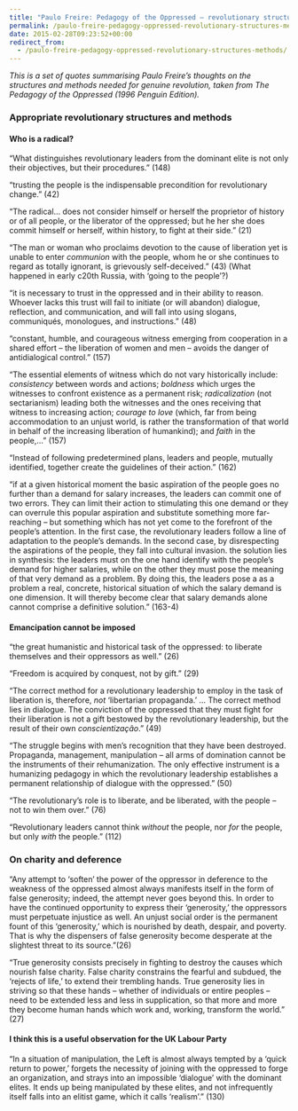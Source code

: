 ```yaml
---
title: "Paulo Freire: Pedagogy of the Oppressed – revolutionary structures and methods"
permalink: /paulo-freire-pedagogy-oppressed-revolutionary-structures-methods
date: 2015-02-28T09:23:52+00:00
redirect_from:
  - /paulo-freire-pedagogy-oppressed-revolutionary-structures-methods/
---
```


*This is a set of quotes summarising Paulo Freire’s thoughts on 
the structures and methods needed for genuine revolution, taken from The
 Pedagogy of the Oppressed (1996 Penguin Edition).*

### Appropriate revolutionary structures and methods

#### Who is a radical?

“What distinguishes revolutionary leaders from the dominant elite is not only their objectives, but their procedures.” (148)

“trusting the people is the indispensable precondition for revolutionary change.” (42)

“The radical… does not consider himself or herself the proprietor of 
history or of all people, or the liberator of the oppressed; but he her 
she does commit himself or herself, within history, to fight at their 
side.” (21)

“The man or woman who proclaims devotion to the cause of liberation yet is unable to enter *communion*
 with the people, whom he or she continues to regard as totally 
ignorant, is grievously self-deceived.” (43) (What happened in early 
c20th Russia, with ‘going to the people’?)

“it is necessary to trust in the oppressed and in their ability to 
reason. Whoever lacks this trust will fail to initiate (or will abandon)
 dialogue, reflection, and communication, and will fall into using 
slogans, communiqués, monologues, and instructions.” (48)

“constant, humble, and courageous witness emerging from cooperation 
in a shared effort – the liberation of women and men – avoids the danger
 of antidialogical control.” (157)

“The essential elements of witness which do not vary historically include: *consistency* between words and actions; *boldness* which urges the witnesses to confront existence as a permanent risk; *radicalization* (not sectarianism) leading both the witnesses and the ones receiving that witness to increasing action; *courage to love*
 (which, far from being accommodation to an unjust world, is rather the 
transformation of that world in behalf of the increasing liberation of 
humankind); and *faith* in the people,…” (157)

“Instead of following predetermined plans, leaders and people, 
mutually identified, together create the guidelines of their action.” 
(162)

“if at a given historical moment the basic aspiration of the people 
goes no further than a demand for salary increases, the leaders can 
commit one of two errors. They can limit their action to stimulating 
this one demand or they can overrule this popular aspiration and 
substitute something more far-reaching – but something which has not yet
 come to the forefront of the people’s attention. In the first case, the
 revolutionary leaders follow a line of adaptation to the people’s 
demands. In the second case, by disrespecting the aspirations of the 
people, they fall into cultural invasion. the solution lies in 
synthesis: the leaders must on the one hand identify with the people’s 
demand for higher salaries, while on the other they must pose the 
meaning of that very demand as a problem. By doing this, the leaders 
pose a as a problem a real, concrete, historical situation of which the 
salary demand is one dimension. It will thereby become clear that salary
 demands alone cannot comprise a definitive solution.” (163-4)

#### Emancipation cannot be imposed

“the great humanistic and historical task of the oppressed: to liberate themselves and their oppressors as well.” (26)

“Freedom is acquired by conquest, not by gift.” (29)

“The correct method for a revolutionary leadership to employ in the task of liberation is, therefore, *not*
 ‘libertarian propaganda.’ … The correct method lies in dialogue. The 
conviction of the oppressed that they must fight for their liberation is
 not a gift bestowed by the revolutionary leadership, but the result of 
their own *conscientização*.” (49)

“The struggle begins with men’s recognition that they have been 
destroyed. Propaganda, management, manipulation – all arms of domination
 cannot be the instruments of their rehumanization. The only effective 
instrument is a humanizing pedagogy in which the revolutionary 
leadership establishes a permanent relationship of dialogue with the 
oppressed.” (50)

“The revolutionary’s role is to liberate, and be liberated, with the people – not to win them over.” (76)

“Revolutionary leaders cannot think *without* the people, nor *for* the people, but only *with* the people.” (112)

### On charity and deference

“Any attempt to ‘soften’ the power of the oppressor in deference to 
the weakness of the oppressed almost always manifests itself in the form
 of false generosity; indeed, the attempt never goes beyond this. In 
order to have the continued opportunity to express their ‘generosity,’ 
the oppressors must perpetuate injustice as well. An unjust social order
 is the permanent fount of this ‘generosity,’ which is nourished by 
death, despair, and poverty. That is why the dispensers of false 
generosity become desperate at the slightest threat to its source.”(26)

“True generosity consists precisely in fighting to destroy the causes
 which nourish false charity. False charity constrains the fearful and 
subdued, the ‘rejects of life,’ to extend their trembling hands. True 
generosity lies in striving so that these hands – whether of individuals
 or entire peoples – need to be extended less and less in supplication, 
so that more and more they become human hands which work and, working, 
transform the world.” (27)

#### I think this is a useful observation for the UK Labour Party

“In a situation of manipulation, the Left is almost always tempted by
 a ‘quick return to power,’ forgets the necessity of joining with the 
oppressed to forge an organization, and strays into an impossible 
‘dialogue’ with the dominant elites. It ends up being manipulated by 
these elites, and not infrequently itself falls into an elitist game, 
which it calls ‘realism’.” (130)